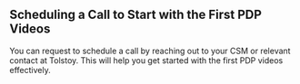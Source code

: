 ## Scheduling a Call to Start with the First PDP Videos

You can request to schedule a call by reaching out to your CSM or relevant contact at Tolstoy. This will help you get started with the first PDP videos effectively.